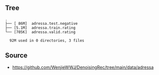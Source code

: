 
## Tree

```
.
├── [ 86M]  adressa.test.negative
├── [5.1M]  adressa.train.rating
└── [705K]  adressa.valid.rating

  92M used in 0 directories, 3 files
```

## Source
- https://github.com/WenjieWWJ/DenoisingRec/tree/main/data/adressa